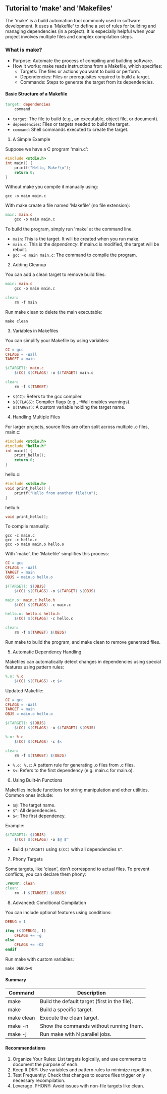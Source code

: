 
## Tutorial to 'make' and 'Makefiles'

The 'make' is a build automation tool commonly used in software development.
It uses a 'Makefile' to define a set of rules for building and managing
dependencies (in a project). It is especially helpful when your
project involves multiple files and complex compilation steps.


### What is make?

- Purpose: Automate the process of compiling and building software.
- How it works: make reads instructions from a Makefile, which specifies:
    - Targets: The files or actions you want to build or perform.
    - Dependencies: Files or prerequisites required to build a target.
    - Commands: Steps to generate the target from its dependencies.


#### Basic Structure of a Makefile

```makefile
target: dependencies
    command
```

- `target`: The file to build (e.g., an executable, object file, or document).
- `dependencies`: Files or targets needed to build the target.
- `command`: Shell commands executed to create the target.


1. A Simple Example

Suppose we have a C program 'main.c':

```c
#include <stdio.h>
int main() {
    printf("Hello, Make!\n");
    return 0;
}
```

Without make you compile it manually using:

```shell
gcc -o main main.c
```

With make create a file named 'Makefile' (no file extension):

```makefile
main: main.c
    gcc -o main main.c
```

To build the program, simply run 'make' at the command line.

- `main`: This is the target. It will be created when you run make.
- `main.c`: This is the *dependency*. If main.c is modified, the target will be rebuilt.
- `gcc -o main main.c`: The command to compile the program.

2. Adding Cleanup

You can add a clean target to remove build files:

```makefile
main: main.c
    gcc -o main main.c

clean:
    rm -f main
```

Run make clean to delete the main executable:

```shell
make clean
```

3. Variables in Makefiles

You can simplify your Makefile by using variables:

```makefile
CC = gcc
CFLAGS = -Wall
TARGET = main

$(TARGET): main.c
    $(CC) $(CFLAGS) -o $(TARGET) main.c

clean:
    rm -f $(TARGET)
```

- `$(CC)`: Refers to the gcc compiler.
- `$(CFLAGS)`: Compiler flags (e.g., -Wall enables warnings).
- `$(TARGET)`: A custom variable holding the target name.

4. Handling Multiple Files

For larger projects, source files are often split across multiple .c files, main.c:

```c
#include <stdio.h>
#include "hello.h"
int main() {
    print_hello();
    return 0;
}
```

hello.c:

```c
#include <stdio.h>
void print_hello() {
    printf("Hello from another file!\n");
}
```

hello.h:

```c
void print_hello();
```

To compile manually:

```shell
gcc -c main.c
gcc -c hello.c
gcc -o main main.o hello.o
```

With 'make', the 'Makefile' simplifies this process:

```makefile
CC = gcc
CFLAGS = -Wall
TARGET = main
OBJS = main.o hello.o

$(TARGET): $(OBJS)
    $(CC) $(CFLAGS) -o $(TARGET) $(OBJS)

main.o: main.c hello.h
    $(CC) $(CFLAGS) -c main.c

hello.o: hello.c hello.h
    $(CC) $(CFLAGS) -c hello.c

clean:
    rm -f $(TARGET) $(OBJS)
```

Run make to build the program, and make clean to remove generated files.

5. Automatic Dependency Handling

Makefiles can automatically detect changes in dependencies using special features using pattern rules:

```makefile
%.o: %.c
    $(CC) $(CFLAGS) -c $<
```
Updated Makefile:

```makefile
CC = gcc
CFLAGS = -Wall
TARGET = main
OBJS = main.o hello.o

$(TARGET): $(OBJS)
    $(CC) $(CFLAGS) -o $(TARGET) $(OBJS)

%.o: %.c
    $(CC) $(CFLAGS) -c $<

clean:
    rm -f $(TARGET) $(OBJS)
```

- `%.o: %.c`: A pattern rule for generating .o files from .c files.
- `$<`: Refers to the first dependency (e.g. main.c for main.o).

6. Using Built-in Functions

Makefiles include functions for string manipulation and other utilities. Common ones include:
- `$@`: The target name.
- `$^`: All dependencies.
- `$<`: The first dependency.

Example:

```makefile
$(TARGET): $(OBJS)
    $(CC) $(CFLAGS) -o $@ $^
```

- Build `$(TARGET)` using `$(CC)` with all dependencies `$^`.

7. Phony Targets

Some targets, like 'clean', don’t correspond to actual files. To prevent conflicts, you can declare them phony:

```makefile
.PHONY: clean
clean:
    rm -f $(TARGET) $(OBJS)
```

8. Advanced: Conditional Compilation

You can include optional features using conditions:

```makefile
DEBUG = 1

ifeq ($(DEBUG), 1)
    CFLAGS += -g
else
    CFLAGS += -O2
endif
```

Run make with custom variables:

```shell
make DEBUG=0
```

#### Summary

|Command|	Description|
|--|--|
|make|	Build the default target (first in the file).|
|make <target>|	Build a specific target.|
|make clean|	Execute the clean target.|
|make -n|	Show the commands without running them.|
|make -j <N>|	Run make with N parallel jobs.|


#### Recommendations

1.	Organize Your Rules: List targets logically, and use comments to document the purpose of each.
2.	Keep It DRY: Use variables and pattern rules to minimize repetition.
3.	Test Frequently: Check that changes to source files trigger only necessary recompilation.
4.	Leverage .PHONY: Avoid issues with non-file targets like clean.
